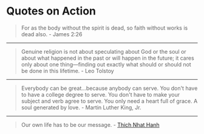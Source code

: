 # Quotes on Action

> For as the body without the spirit is dead, so faith without works is dead also. - James 2:26

<hr>

> Genuine religion is not about speculating about God or the soul or about what happened in the past or will happen in the future; it cares only about one thing—finding out exactly what should or should not be done in this lifetime. - Leo Tolstoy

<hr>

> Everybody can be great...because anybody can serve. You don't have to have a college degree to serve. You don't have to make your subject and verb agree to serve. You only need a heart full of grace. A soul generated by love. - Martin Luther King, Jr.

<hr>

> Our own life has to be our message. - [Thich Nhat Hanh](https://www.goodreads.com/quotes/39624-our-own-life-has-to-be-our-message)
